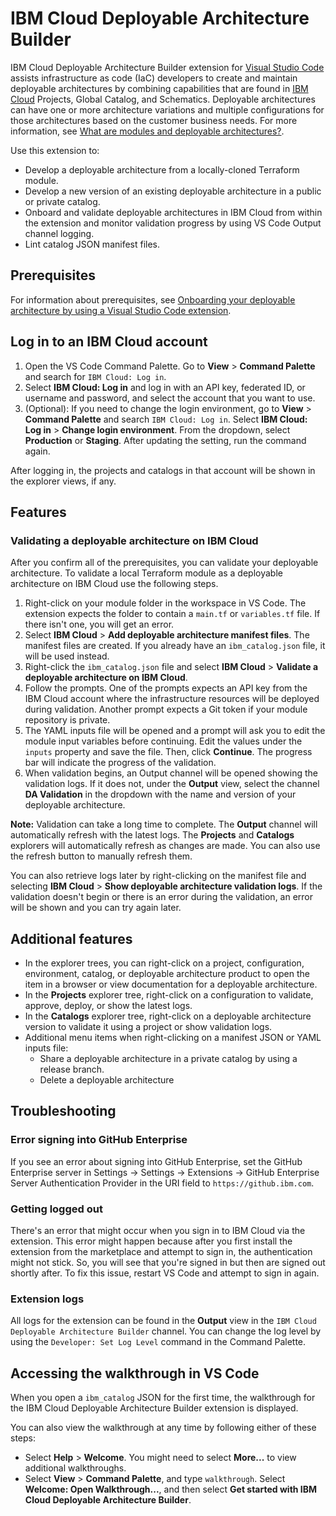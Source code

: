 # IBM Cloud Deployable Architecture Builder

IBM Cloud Deployable Architecture Builder extension for [Visual Studio Code](https://code.visualstudio.com/) assists infrastructure as code (IaC) developers to create and maintain deployable architectures by combining capabilities that are found in [IBM Cloud](https://cloud.ibm.com) Projects, Global Catalog, and Schematics. Deployable architectures can have one or more architecture variations and multiple configurations for those architectures based on the customer business needs. For more information, see [What are modules and deployable architectures?](https://cloud.ibm.com/docs/secure-enterprise?topic=secure-enterprise-understand-module-da).

Use this extension to:
- Develop a deployable architecture from a locally-cloned Terraform module.
- Develop a new version of an existing deployable architecture in a public or private catalog.
- Onboard and validate deployable architectures in IBM Cloud from within the extension and monitor validation progress by using VS Code Output channel logging.
- Lint catalog JSON manifest files.

## Prerequisites

For information about prerequisites, see [Onboarding your deployable architecture by using a Visual Studio Code extension](https://cloud.ibm.com/docs/secure-enterprise?topic=secure-enterprise-vs-code-extension&interface=ui#onboard-before).

## Log in to an IBM Cloud account

1. Open the VS Code Command Palette. Go to **View** > **Command Palette** and search for `IBM Cloud: Log in`.
2. Select **IBM Cloud: Log in** and log in with an API key, federated ID, or username and password, and select the account that you want to use.
3. (Optional): If you need to change the login environment, go to **View** > **Command Palette** and search `IBM Cloud: Log in`. Select **IBM Cloud: Log in** > **Change login environment**. From the dropdown, select **Production** or **Staging**. After updating the setting, run the command again.

After logging in, the projects and catalogs in that account will be shown in the explorer views, if any.

## Features

### Validating a deployable architecture on IBM Cloud

After you confirm all of the prerequisites, you can validate your deployable architecture. To validate a local Terraform module as a deployable architecture on IBM Cloud use the following steps.

1. Right-click on your module folder in the workspace in VS Code. The extension expects the folder to contain a `main.tf` or `variables.tf` file. If there isn't one, you will get an error.
2. Select **IBM Cloud** > **Add deployable architecture manifest files**. The manifest files are created. If you already have an `ibm_catalog.json` file, it will be used instead.
3. Right-click the `ibm_catalog.json` file and select **IBM Cloud** > **Validate a deployable architecture on IBM Cloud**.
4. Follow the prompts. One of the prompts expects an API key from the IBM Cloud account where the infrastructure resources will be deployed during validation. Another prompt expects a Git token if your module repository is private.
5. The YAML inputs file will be opened and a prompt will ask you to edit the module input variables before continuing. Edit the values under the `inputs` property and save the file. Then, click **Continue**. The progress bar will indicate the progress of the validation.
6. When validation begins, an Output channel will be opened showing the validation logs. If it does not, under the **Output** view, select the channel **DA Validation** in the dropdown with the name and version of your deployable architecture.

**Note:** Validation can take a long time to complete. The **Output** channel will automatically refresh with the latest logs. The **Projects** and **Catalogs** explorers will automatically refresh as changes are made. You can also use the refresh button to manually refresh them.

You can also retrieve logs later by right-clicking on the manifest file and selecting **IBM Cloud** > **Show deployable architecture validation logs**. If the validation doesn't begin or there is an error during the validation, an error will be shown and you can try again later.

## Additional features

*   In the explorer trees, you can right-click on a project, configuration, environment, catalog, or deployable architecture product to open the item in a browser or view documentation for a deployable architecture.
*   In the **Projects** explorer tree, right-click on a configuration to validate, approve, deploy, or show the latest logs.
*   In the **Catalogs** explorer tree, right-click on a deployable architecture version to validate it using a project or show validation logs.
*   Additional menu items when right-clicking on a manifest JSON or YAML inputs file:
    *   Share a deployable architecture in a private catalog by using a release branch.
    *   Delete a deployable architecture

## Troubleshooting

### Error signing into GitHub Enterprise

If you see an error about signing into GitHub Enterprise, set the GitHub Enterprise server in Settings -> Settings -> Extensions -> GitHub Enterprise Server Authentication Provider in the URI field to `https://github.ibm.com`.

### Getting logged out

There's an error that might occur when you sign in to IBM Cloud via the extension. This error might happen because after you first install the extension from the marketplace and attempt to sign in, the authentication might not stick. So, you will see that you're signed in but then are signed out shortly after. To fix this issue, restart VS Code and attempt to sign in again.

### Extension logs

All logs for the extension can be found in the **Output** view in the `IBM Cloud Deployable Architecture Builder` channel. You can change the log level by using the `Developer: Set Log Level` command in the Command Palette.

## Accessing the walkthrough in VS Code

When you open a `ibm_catalog` JSON for the first time, the walkthrough for the IBM Cloud Deployable Architecture Builder extension is displayed.

You can also view the walkthrough at any time by following either of these steps:

- Select **Help** > **Welcome**. You might need to select **More...** to view additional walkthroughs.
- Select **View** > **Command Palette**, and type `walkthrough`. Select **Welcome: Open Walkthrough...**, and then select **Get started with IBM Cloud Deployable Architecture Builder**.

